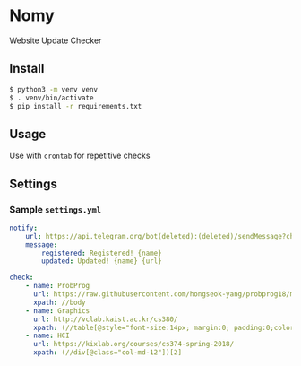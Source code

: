 # Nomy
Website Update Checker

## Install
```sh
$ python3 -m venv venv
$ . venv/bin/activate
$ pip install -r requirements.txt
```

## Usage
Use with `crontab` for repetitive checks

## Settings
### Sample `settings.yml`
```yaml
notify:
    url: https://api.telegram.org/bot(deleted):(deleted)/sendMessage?chat_id=(deleted)&text={msg}
    message:
        registered: Registered! {name}
        updated: Updated! {name} {url}

check:
    - name: ProbProg
      url: https://raw.githubusercontent.com/hongseok-yang/probprog18/master/README.md
      xpath: //body
    - name: Graphics
      url: http://vclab.kaist.ac.kr/cs380/
      xpath: (//table[@style="font-size:14px; margin:0; padding:0;color:#666666;"])[1]
    - name: HCI
      url: https://kixlab.org/courses/cs374-spring-2018/
      xpath: (//div[@class="col-md-12"])[2]
```
